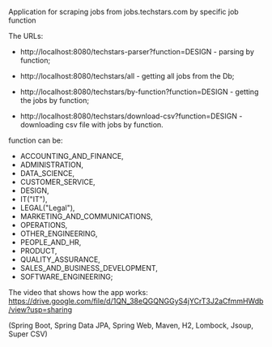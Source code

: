 Application for scraping jobs from jobs.techstars.com by specific job function

The URLs:
- http://localhost:8080/techstars-parser?function=DESIGN - parsing by function;

- http://localhost:8080/techstars/all - getting all jobs from the Db;

- http://localhost:8080/techstars/by-function?function=DESIGN - getting the jobs by function;

- http://localhost:8080/techstars/download-csv?function=DESIGN - downloading csv file with jobs by function.

function can be:
- ACCOUNTING_AND_FINANCE,
- ADMINISTRATION,
- DATA_SCIENCE,
- CUSTOMER_SERVICE,
- DESIGN,
- IT("IT"),
- LEGAL("Legal"),
- MARKETING_AND_COMMUNICATIONS,
- OPERATIONS,
- OTHER_ENGINEERING,
- PEOPLE_AND_HR,
- PRODUCT,
- QUALITY_ASSURANCE,
- SALES_AND_BUSINESS_DEVELOPMENT,
- SOFTWARE_ENGINEERING;

The video that shows how the app works: https://drive.google.com/file/d/1QN_38eQGQNGGyS4jYCrT3J2aCfmmHWdb/view?usp=sharing

(Spring Boot, Spring Data JPA, Spring Web, Maven, H2, Lombock, Jsoup, Super CSV)

